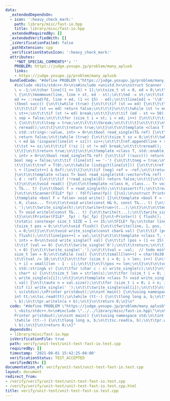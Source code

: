 ```yaml
---
data:
  _extendedDependsOn:
  - icon: ':heavy_check_mark:'
    path: library/misc/fast-io.hpp
    title: library/misc/fast-io.hpp
  _extendedRequiredBy: []
  _extendedVerifiedWith: []
  _isVerificationFailed: false
  _pathExtension: cpp
  _verificationStatusIcon: ':heavy_check_mark:'
  attributes:
    '*NOT_SPECIAL_COMMENTS*': ''
    PROBLEM: https://judge.yosupo.jp/problem/many_aplusb
    links:
    - https://judge.yosupo.jp/problem/many_aplusb
  bundledCode: "#define PROBLEM \"https://judge.yosupo.jp/problem/many_aplusb\"\n\n\
    #include <bits/stdc++.h>\n\n#include <unistd.h>\n\nstruct Scanner {\n\tint fd\
    \ = -1;\n\tchar line[(1 << 15) + 1];\n\tsize_t st = 0, ed = 0;\n\t\n\tvoid reread()\
    \ {\n\t\tmemmove(line, line + st, ed - st);\n\t\ted -= st;\n\t\tst = 0;\n\t\t\
    ed += ::read(fd, line + ed, (1 << 15) - ed);\n\t\tline[ed] = '\\0';\n\t}\n\t\n\
    \tbool succ() {\n\t\twhile (true) {\n\t\t\tif (st == ed) {\n\t\t\t\treread();\n\
    \t\t\t\tif (st == ed) return false;\n\t\t\t}\n\t\t\twhile (st != ed && isspace(line[st]))\
    \ st++;\n\t\t\tif (st != ed) break;\n\t\t}\n\t\tif (ed - st <= 50) {\n\t\t\tbool\
    \ sep = false;\n\t\t\tfor (size_t i = st; i < ed; i++) {\n\t\t\t\tif (isspace(line[i]))\
    \ {\n\t\t\t\t\tsep = true;\n\t\t\t\t\tbreak;\n\t\t\t\t}\n\t\t\t}\n\t\t\tif (!sep)\
    \ reread();\n\t\t}\n\t\treturn true;\n\t}\n\t\n\ttemplate <class T, std::enable_if_t<std::is_same<T,\
    \ std::string>::value, int> = 0>\n\tbool read_single(T& ref) {\n\t\tif (!succ())\
    \ return false;\n\t\twhile (true) {\n\t\t\tsize_t sz = 0;\n\t\t\twhile (st + sz\
    \ < ed && !isspace(line[st + sz])) sz++;\n\t\t\tref.append(line + st, sz);\n\t\
    \t\tst += sz;\n\t\t\tif (!sz || st != ed) break;\n\t\t\treread();            \n\
    \t\t}\n\t\treturn true;\n\t}\n\t\n\ttemplate <class T, std::enable_if_t<std::is_integral<T>::value,\
    \ int> = 0>\n\tbool read_single(T& ref) {\n\t\tif (!succ()) return false;\n\t\t\
    bool neg = false;\n\t\tif (line[st] == '-') {\n\t\t\tneg = true;\n\t\t\tst++;\n\
    \t\t}\n\t\tref = T(0);\n\t\twhile (isdigit(line[st])) {\n\t\t\tref = 10 * ref\
    \ + (line[st++] & 0xf);\n\t\t}\n\t\tif (neg) ref = -ref;\n\t\treturn true;\n\t\
    }\n\t\n\ttemplate <class T> bool read_single(std::vector<T>& ref) {\n\t\tfor (auto&\
    \ d : ref) {\n\t\t\tif (!read_single(d)) return false;\n\t\t}\n\t\treturn true;\n\
    \t}\n\t\n\tvoid read() {}\n\t\n\ttemplate <class H, class... T> void read(H& h,\
    \ T&... t) {\n\t\tbool f = read_single(h);\n\t\tassert(f);\n\t\tread(t...);\n\t\
    }\n\t\n\tScanner(FILE* fp) : fd(fileno(fp)) {}\n};\n\nstruct Printer {\n  public:\n\
    \ttemplate <bool F = false> void write() {}\n\ttemplate <bool F = false, class\
    \ H, class... T>\n\t\n\tvoid write(const H& h, const T&... t) {\n\t\tif (F) write_single('\
    \ ');\n\t\twrite_single(h);\n\t\twrite<true>(t...);\n\t}\n\t\n\ttemplate <class...\
    \ T> void writeln(const T&... t) {\n\t\twrite(t...);\n\t\twrite_single('\\n');\n\
    \t}\n\n\tPrinter(FILE* _fp) : fp(_fp) {}\n\t~Printer() { flush(); }\n\nprivate:\n\
    \tstatic constexpr size_t SIZE = 1 << 15;\n\tFILE* fp;\n\tchar line[SIZE], small[50];\n\
    \tsize_t pos = 0;\n\t\n\tvoid flush() {\n\t\tfwrite(line, 1, pos, fp);\n\t\tpos\
    \ = 0;\n\t}\n\t\n\tvoid write_single(const char& val) {\n\t\tif (pos == SIZE)\
    \ flush();\n\t\tline[pos++] = val;\n\t}\n\t\n\ttemplate <class T, std::enable_if_t<std::is_integral<T>::value,\
    \ int> = 0>\n\tvoid write_single(T val) {\n\t\tif (pos > (1 << 15) - 50) flush();\n\
    \t\tif (val == 0) {\n\t\t\twrite_single('0');\n\t\t\treturn;\n\t\t}\n\t\tif (val\
    \ < 0) {\n\t\t\twrite_single('-');\n\t\t\tval = -val;  // todo min\n\t\t}\n\t\t\
    size_t len = 0;\n\t\twhile (val) {\n\t\t\tsmall[len++] = char(0x30 | (val % 10));\n\
    \t\t\tval /= 10;\n\t\t}\n\t\tfor (size_t i = 0; i < len; i++) {\n\t\t\tline[pos\
    \ + i] = small[len - 1 - i];\n\t\t}\n\t\tpos += len;\n\t}\n\t\n\tvoid write_single(const\
    \ std::string& s) {\n\t\tfor (char c : s) write_single(c);\n\t}\n\t\n\tvoid write_single(const\
    \ char* s) {\n\t\tsize_t len = strlen(s);\n\t\tfor (size_t i = 0; i < len; i++)\
    \ write_single(s[i]);\n\t}\n\n\ttemplate <class T> void write_single(const std::vector<T>&\
    \ val) {\n\t\tauto n = val.size();\n\t\tfor (size_t i = 0; i < n; i++) {\n\t\t\
    \tif (i) write_single(' ');\n\t\t\twrite_single(val[i]);\n\t\t}\n\t}\n};\n\nScanner\
    \ sc(stdin);\nPrinter pr(stdout);\n\nint main() {\n\tusing namespace std;\n\t\
    int tt;\n\tsc.read(tt);\n\twhile (tt--) {\n\t\tlong long a, b;\n\t\tsc.read(a,\
    \ b);\n\t\tpr.writeln(a + b);\n\t}\n\treturn 0;\n}\n"
  code: "#define PROBLEM \"https://judge.yosupo.jp/problem/many_aplusb\"\n\n#include\
    \ <bits/stdc++.h>\n#include \"../../library/misc/fast-io.hpp\"\n\nScanner sc(stdin);\n\
    Printer pr(stdout);\n\nint main() {\n\tusing namespace std;\n\tint tt;\n\tsc.read(tt);\n\
    \twhile (tt--) {\n\t\tlong long a, b;\n\t\tsc.read(a, b);\n\t\tpr.writeln(a +\
    \ b);\n\t}\n\treturn 0;\n}"
  dependsOn:
  - library/misc/fast-io.hpp
  isVerificationFile: true
  path: verify/unit-test/unit-test-fast-io.test.cpp
  requiredBy: []
  timestamp: '2021-08-01 15:42:25-04:00'
  verificationStatus: TEST_ACCEPTED
  verifiedWith: []
documentation_of: verify/unit-test/unit-test-fast-io.test.cpp
layout: document
redirect_from:
- /verify/verify/unit-test/unit-test-fast-io.test.cpp
- /verify/verify/unit-test/unit-test-fast-io.test.cpp.html
title: verify/unit-test/unit-test-fast-io.test.cpp
---
```

